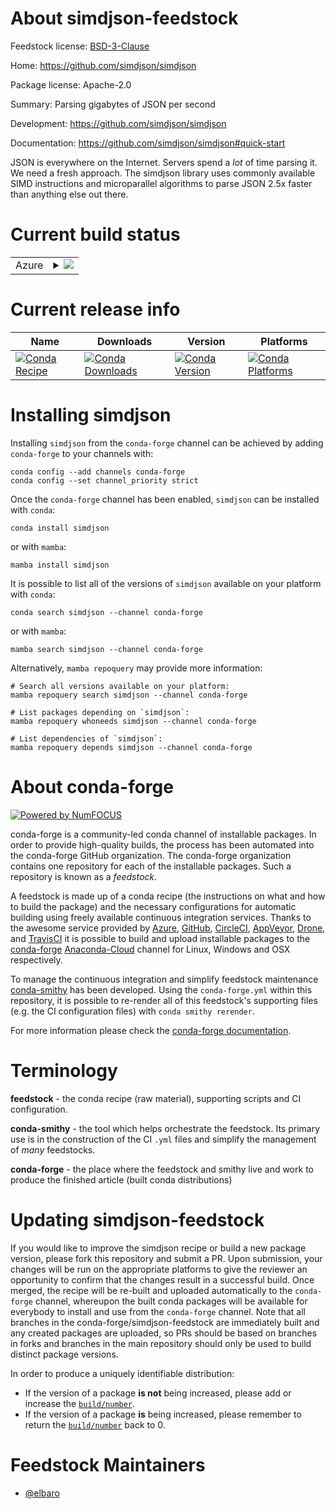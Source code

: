 About simdjson-feedstock
========================

Feedstock license: [BSD-3-Clause](https://github.com/conda-forge/simdjson-feedstock/blob/main/LICENSE.txt)

Home: https://github.com/simdjson/simdjson

Package license: Apache-2.0

Summary: Parsing gigabytes of JSON per second

Development: https://github.com/simdjson/simdjson

Documentation: https://github.com/simdjson/simdjson#quick-start

JSON is everywhere on the Internet.
Servers spend a *lot* of time parsing it. We need a fresh approach.
The simdjson library uses commonly available SIMD instructions and
microparallel algorithms to parse JSON 2.5x faster than anything else out there.


Current build status
====================


<table>
    
  <tr>
    <td>Azure</td>
    <td>
      <details>
        <summary>
          <a href="https://dev.azure.com/conda-forge/feedstock-builds/_build/latest?definitionId=9830&branchName=main">
            <img src="https://dev.azure.com/conda-forge/feedstock-builds/_apis/build/status/simdjson-feedstock?branchName=main">
          </a>
        </summary>
        <table>
          <thead><tr><th>Variant</th><th>Status</th></tr></thead>
          <tbody><tr>
              <td>linux_64</td>
              <td>
                <a href="https://dev.azure.com/conda-forge/feedstock-builds/_build/latest?definitionId=9830&branchName=main">
                  <img src="https://dev.azure.com/conda-forge/feedstock-builds/_apis/build/status/simdjson-feedstock?branchName=main&jobName=linux&configuration=linux%20linux_64_" alt="variant">
                </a>
              </td>
            </tr><tr>
              <td>osx_64</td>
              <td>
                <a href="https://dev.azure.com/conda-forge/feedstock-builds/_build/latest?definitionId=9830&branchName=main">
                  <img src="https://dev.azure.com/conda-forge/feedstock-builds/_apis/build/status/simdjson-feedstock?branchName=main&jobName=osx&configuration=osx%20osx_64_" alt="variant">
                </a>
              </td>
            </tr>
          </tbody>
        </table>
      </details>
    </td>
  </tr>
</table>

Current release info
====================

| Name | Downloads | Version | Platforms |
| --- | --- | --- | --- |
| [![Conda Recipe](https://img.shields.io/badge/recipe-simdjson-green.svg)](https://anaconda.org/conda-forge/simdjson) | [![Conda Downloads](https://img.shields.io/conda/dn/conda-forge/simdjson.svg)](https://anaconda.org/conda-forge/simdjson) | [![Conda Version](https://img.shields.io/conda/vn/conda-forge/simdjson.svg)](https://anaconda.org/conda-forge/simdjson) | [![Conda Platforms](https://img.shields.io/conda/pn/conda-forge/simdjson.svg)](https://anaconda.org/conda-forge/simdjson) |

Installing simdjson
===================

Installing `simdjson` from the `conda-forge` channel can be achieved by adding `conda-forge` to your channels with:

```
conda config --add channels conda-forge
conda config --set channel_priority strict
```

Once the `conda-forge` channel has been enabled, `simdjson` can be installed with `conda`:

```
conda install simdjson
```

or with `mamba`:

```
mamba install simdjson
```

It is possible to list all of the versions of `simdjson` available on your platform with `conda`:

```
conda search simdjson --channel conda-forge
```

or with `mamba`:

```
mamba search simdjson --channel conda-forge
```

Alternatively, `mamba repoquery` may provide more information:

```
# Search all versions available on your platform:
mamba repoquery search simdjson --channel conda-forge

# List packages depending on `simdjson`:
mamba repoquery whoneeds simdjson --channel conda-forge

# List dependencies of `simdjson`:
mamba repoquery depends simdjson --channel conda-forge
```


About conda-forge
=================

[![Powered by
NumFOCUS](https://img.shields.io/badge/powered%20by-NumFOCUS-orange.svg?style=flat&colorA=E1523D&colorB=007D8A)](https://numfocus.org)

conda-forge is a community-led conda channel of installable packages.
In order to provide high-quality builds, the process has been automated into the
conda-forge GitHub organization. The conda-forge organization contains one repository
for each of the installable packages. Such a repository is known as a *feedstock*.

A feedstock is made up of a conda recipe (the instructions on what and how to build
the package) and the necessary configurations for automatic building using freely
available continuous integration services. Thanks to the awesome service provided by
[Azure](https://azure.microsoft.com/en-us/services/devops/), [GitHub](https://github.com/),
[CircleCI](https://circleci.com/), [AppVeyor](https://www.appveyor.com/),
[Drone](https://cloud.drone.io/welcome), and [TravisCI](https://travis-ci.com/)
it is possible to build and upload installable packages to the
[conda-forge](https://anaconda.org/conda-forge) [Anaconda-Cloud](https://anaconda.org/)
channel for Linux, Windows and OSX respectively.

To manage the continuous integration and simplify feedstock maintenance
[conda-smithy](https://github.com/conda-forge/conda-smithy) has been developed.
Using the ``conda-forge.yml`` within this repository, it is possible to re-render all of
this feedstock's supporting files (e.g. the CI configuration files) with ``conda smithy rerender``.

For more information please check the [conda-forge documentation](https://conda-forge.org/docs/).

Terminology
===========

**feedstock** - the conda recipe (raw material), supporting scripts and CI configuration.

**conda-smithy** - the tool which helps orchestrate the feedstock.
                   Its primary use is in the construction of the CI ``.yml`` files
                   and simplify the management of *many* feedstocks.

**conda-forge** - the place where the feedstock and smithy live and work to
                  produce the finished article (built conda distributions)


Updating simdjson-feedstock
===========================

If you would like to improve the simdjson recipe or build a new
package version, please fork this repository and submit a PR. Upon submission,
your changes will be run on the appropriate platforms to give the reviewer an
opportunity to confirm that the changes result in a successful build. Once
merged, the recipe will be re-built and uploaded automatically to the
`conda-forge` channel, whereupon the built conda packages will be available for
everybody to install and use from the `conda-forge` channel.
Note that all branches in the conda-forge/simdjson-feedstock are
immediately built and any created packages are uploaded, so PRs should be based
on branches in forks and branches in the main repository should only be used to
build distinct package versions.

In order to produce a uniquely identifiable distribution:
 * If the version of a package **is not** being increased, please add or increase
   the [``build/number``](https://docs.conda.io/projects/conda-build/en/latest/resources/define-metadata.html#build-number-and-string).
 * If the version of a package **is** being increased, please remember to return
   the [``build/number``](https://docs.conda.io/projects/conda-build/en/latest/resources/define-metadata.html#build-number-and-string)
   back to 0.

Feedstock Maintainers
=====================

* [@elbaro](https://github.com/elbaro/)

